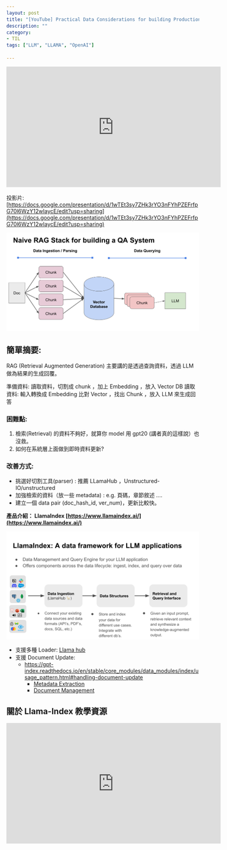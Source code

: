 ```yaml
---
layout: post
title: "[YouTube] Practical Data Considerations for building Production-Ready LLM Applications - 整理"
description: ""
category: 
- TIL
tags: ["LLM", "LLAMA", "OpenAI"]

---
```




<iframe width="560" height="315" src="https://www.youtube.com/embed/UUT7t_8rCHQ?si=j3mpsRdP9Opl6OlI" title="YouTube video player" frameborder="0" allow="accelerometer; autoplay; clipboard-write; encrypted-media; gyroscope; picture-in-picture; web-share" allowfullscreen></iframe>



投影片: [https://docs.google.com/presentation/d/1wTEt3sy7ZHk3rYO3nFYhPZEFrfpG70l6WzY12wIaycE/edit?usp=sharing](https://docs.google.com/presentation/d/1wTEt3sy7ZHk3rYO3nFYhPZEFrfpG70l6WzY12wIaycE/edit?usp=sharing)



![image-20230905141355527](../images/2022/image-20230905141355527.png)



## 簡單摘要:

RAG (Retrieval Augmented Generation) 主要講的是透過查詢資料，透過 LLM 做為結果的生成回覆。

準備資料: 讀取資料，切割成 chunk ，加上 Embedding  ，放入 Vector DB
讀取資料: 輸入轉換成 Embedding 比對 Vector ，找出 Chunk ，放入 LLM 來生成回答

### 困難點:

1. 檢索(Retrieval) 的資料不夠好，就算你 model 用 gpt20 (講者真的這樣說）也沒救。
2. 如何在系統層上面做到即時資料更新?

### 改善方式:

- 挑選好切割工具(parser) : 推薦 LLamaHub ，Unstructured-IO/unstructured
- 加強檢索的資料（放一些 metadata) : e.g. 頁碼，章節敘述 ....
- 建立一個 data pair (doc_hash_id, ver_num)，更新比較快。



**產品介紹： LlamaIndex [https://www.llamaindex.ai/](https://www.llamaindex.ai/)**

![image-20230905141916740](../images/2022/image-20230905141916740.png)



- 支援多種 Loader: [Llama hub](https://llamahub.ai/)
- 支援 Document Update:
  - https://gpt-index.readthedocs.io/en/stable/core_modules/data_modules/index/usage_pattern.html#handling-document-update
    - [Metadata Extraction](https://gpt-index.readthedocs.io/en/stable/core_modules/data_modules/index/metadata_extraction.html)
    - [Document Management](https://gpt-index.readthedocs.io/en/stable/core_modules/data_modules/index/document_management.html)





## 關於 Llama-Index 教學資源

<iframe width="560" height="315" src="https://www.youtube.com/embed/cNMYeW2mpBs?si=NHRdp-Znbv2STbWg" title="YouTube video player" frameborder="0" allow="accelerometer; autoplay; clipboard-write; encrypted-media; gyroscope; picture-in-picture; web-share" allowfullscreen></iframe>

